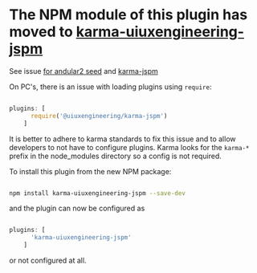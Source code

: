# The NPM module of this plugin has moved to [karma-uiuxengineering-jspm](https://www.npmjs.com/package/karma-uiuxengineering-jspm)


See issue [for andular2 seed](https://github.com/UIUXEngineering/angular2-jspm-typescript-seed/issues/2) and [karma-jspm](https://github.com/UIUXEngineering/karma-jspm/issues/3)

On PC's, there is an issue with loading plugins using  ```require```:


```javascript

plugins: [
      require('@uiuxengineering/karma-jspm')
    ]

```

It is better to adhere to karma standards to fix this issue and to allow
developers to not have to configure plugins. Karma looks for the ```karma-*``` 
prefix in the node_modules directory so a config is not required.

To install this plugin from the new NPM package:

```bash

npm install karma-uiuxengineering-jspm --save-dev


```

and the plugin can now be configured as 

```javascript

plugins: [
      'karma-uiuxengineering-jspm'
    ]

```

or not configured at all.
